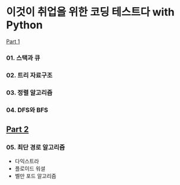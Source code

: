 # 이것이 취업을 위한 코딩 테스트다 with Python

[Part 1](https://github.com/Hwangmi09/Python_eLearning/blob/main/algorithm/01_알고리즘.ipynb)

### 01. 스택과 큐

### 02. 트리 자료구조

### 03. 정렬 알고리즘

### 04. DFS와 BFS

## [Part 2](https://github.com/Hwangmi09/Python_eLearning/blob/main/algorithm/02_%EC%95%8C%EA%B3%A0%EB%A6%AC%EC%A6%98.ipynb)

### 05. 최단 경로 알고리즘

- 다익스트라
- 플로이드 워셜
- 벨만 포드 알고리즘

